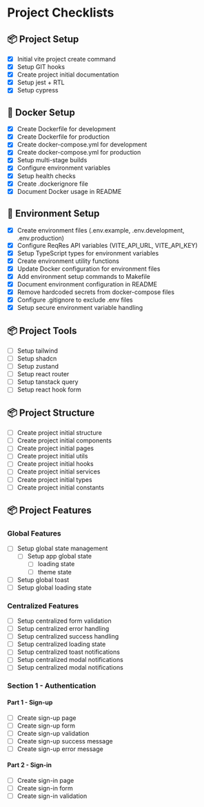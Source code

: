 # Project Checklists

## 📦 Project Setup

- [x] Initial vite project create command
- [x] Setup GIT hooks
- [x] Create project initial documentation
- [x] Setup jest + RTL
- [x] Setup cypress

## 🐳 Docker Setup

- [x] Create Dockerfile for development
- [x] Create Dockerfile for production
- [x] Create docker-compose.yml for development
- [x] Create docker-compose.yml for production
- [x] Setup multi-stage builds
- [x] Configure environment variables
- [x] Setup health checks
- [x] Create .dockerignore file
- [x] Document Docker usage in README

## 🔧 Environment Setup

- [x] Create environment files (.env.example, .env.development, .env.production)
- [x] Configure ReqRes API variables (VITE_API_URL, VITE_API_KEY)
- [x] Setup TypeScript types for environment variables
- [x] Create environment utility functions
- [x] Update Docker configuration for environment files
- [x] Add environment setup commands to Makefile
- [x] Document environment configuration in README
- [x] Remove hardcoded secrets from docker-compose files
- [x] Configure .gitignore to exclude .env files
- [x] Setup secure environment variable handling

## 📦 Project Tools

- [ ] Setup tailwind
- [ ] Setup shadcn
- [ ] Setup zustand
- [ ] Setup react router
- [ ] Setup tanstack query
- [ ] Setup react hook form

## 📦 Project Structure

- [ ] Create project initial structure
- [ ] Create project initial components
- [ ] Create project initial pages
- [ ] Create project initial utils
- [ ] Create project initial hooks
- [ ] Create project initial services
- [ ] Create project initial types
- [ ] Create project initial constants

## 📦 Project Features

### Global Features

- [ ] Setup global state management
  - [ ] Setup app global state
    - [ ] loading state
    - [ ] theme state

- [ ] Setup global toast
- [ ] Setup global loading state

### Centralized Features

- [ ] Setup centralized form validation
- [ ] Setup centralized error handling
- [ ] Setup centralized success handling
- [ ] Setup centralized loading state
- [ ] Setup centralized toast notifications
- [ ] Setup centralized modal notifications
- [ ] Setup centralized modal notifications

### Section 1 - Authentication

#### Part 1 - Sign-up

- [ ] Create sign-up page
- [ ] Create sign-up form
- [ ] Create sign-up validation
- [ ] Create sign-up success message
- [ ] Create sign-up error message

#### Part 2 - Sign-in

- [ ] Create sign-in page
- [ ] Create sign-in form
- [ ] Create sign-in validation
